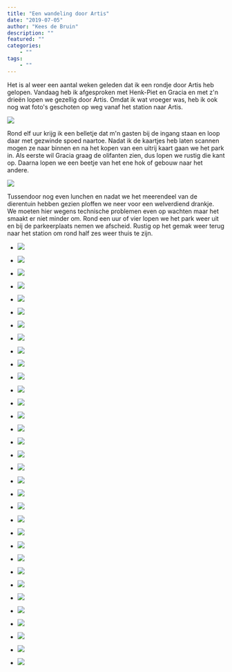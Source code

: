 ```yaml
---
title: "Een wandeling door Artis"
date: "2019-07-05"
author: "Kees de Bruin"
description: ""
featured: ""
categories:
    - ""
tags:
    - ""
---
```


Het is al weer een aantal weken geleden dat ik een rondje door Artis heb gelopen. Vandaag heb ik afgesproken met Henk-Piet en Gracia en met z'n drieën lopen we gezellig door Artis. Omdat ik wat vroeger was, heb ik ook nog wat foto's geschoten op weg vanaf het station naar Artis.

![](https://www.halfje-bruin.nl/app/uploads/2019/07/20190705-artis-0022-1.jpg)

Rond elf uur krijg ik een belletje dat m'n gasten bij de ingang staan en loop daar met gezwinde spoed naartoe. Nadat ik de kaartjes heb laten scannen mogen ze naar binnen en na het kopen van een uitrij kaart gaan we het park in. Als eerste wil Gracia graag de olifanten zien, dus lopen we rustig die kant op. Daarna lopen we een beetje van het ene hok of gebouw naar het andere.

![](https://www.halfje-bruin.nl/app/uploads/2019/07/20190705-artis-0103-1.jpg)

Tussendoor nog even lunchen en nadat we het meerendeel van de dierentuin hebben gezien ploffen we neer voor een welverdiend drankje. We moeten hier wegens technische problemen even op wachten maar het smaakt er niet minder om. Rond een uur of vier lopen we het park weer uit en bij de parkeerplaats nemen we afscheid. Rustig op het gemak weer terug naar het station om rond half zes weer thuis te zijn.

- ![](https://www.halfje-bruin.nl/app/uploads/2019/07/20190705-artis-0003-1.jpg)
    
- ![](https://www.halfje-bruin.nl/app/uploads/2019/07/20190705-artis-0007-1.jpg)
    
- ![](https://www.halfje-bruin.nl/app/uploads/2019/07/20190705-artis-0009-1.jpg)
    
- ![](https://www.halfje-bruin.nl/app/uploads/2019/07/20190705-artis-0012-1.jpg)
    
- ![](https://www.halfje-bruin.nl/app/uploads/2019/07/20190705-artis-0017-1.jpg)
    
- ![](https://www.halfje-bruin.nl/app/uploads/2019/07/20190705-artis-0020-1.jpg)
    
- ![](https://www.halfje-bruin.nl/app/uploads/2019/07/20190705-artis-0022-1.jpg)
    
- ![](https://www.halfje-bruin.nl/app/uploads/2019/07/20190705-artis-0023-1.jpg)
    
- ![](https://www.halfje-bruin.nl/app/uploads/2019/07/20190705-artis-0026-1.jpg)
    
- ![](https://www.halfje-bruin.nl/app/uploads/2019/07/20190705-artis-0030-1.jpg)
    
- ![](https://www.halfje-bruin.nl/app/uploads/2019/07/20190705-artis-0031-1.jpg)
    
- ![](https://www.halfje-bruin.nl/app/uploads/2019/07/20190705-artis-0033-1.jpg)
    
- ![](https://www.halfje-bruin.nl/app/uploads/2019/07/20190705-artis-0036-1.jpg)
    
- ![](https://www.halfje-bruin.nl/app/uploads/2019/07/20190705-artis-0038-1.jpg)
    
- ![](https://www.halfje-bruin.nl/app/uploads/2019/07/20190705-artis-0042-1.jpg)
    
- ![](https://www.halfje-bruin.nl/app/uploads/2019/07/20190705-artis-0048-1.jpg)
    
- ![](https://www.halfje-bruin.nl/app/uploads/2019/07/20190705-artis-0052-1.jpg)
    
- ![](https://www.halfje-bruin.nl/app/uploads/2019/07/20190705-artis-0061-1.jpg)
    
- ![](https://www.halfje-bruin.nl/app/uploads/2019/07/20190705-artis-0066-1.jpg)
    
- ![](https://www.halfje-bruin.nl/app/uploads/2019/07/20190705-artis-0071-1.jpg)
    
- ![](https://www.halfje-bruin.nl/app/uploads/2019/07/20190705-artis-0077-1.jpg)
    
- ![](https://www.halfje-bruin.nl/app/uploads/2019/07/20190705-artis-0079-1.jpg)
    
- ![](https://www.halfje-bruin.nl/app/uploads/2019/07/20190705-artis-0093-1.jpg)
    
- ![](https://www.halfje-bruin.nl/app/uploads/2019/07/20190705-artis-0095-1.jpg)
    
- ![](https://www.halfje-bruin.nl/app/uploads/2019/07/20190705-artis-0096-1.jpg)
    
- ![](https://www.halfje-bruin.nl/app/uploads/2019/07/20190705-artis-0098-1.jpg)
    
- ![](https://www.halfje-bruin.nl/app/uploads/2019/07/20190705-artis-0102-1.jpg)
    
- ![](https://www.halfje-bruin.nl/app/uploads/2019/07/20190705-artis-0103-1.jpg)
    
- ![](https://www.halfje-bruin.nl/app/uploads/2019/07/20190705-artis-0107-1.jpg)
    
- ![](https://www.halfje-bruin.nl/app/uploads/2019/07/20190705-artis-0122-1.jpg)
    
- ![](https://www.halfje-bruin.nl/app/uploads/2019/07/20190705-artis-0127-1.jpg)
    
- ![](https://www.halfje-bruin.nl/app/uploads/2019/07/20190705-artis-0131-1.jpg)
    
- ![](https://www.halfje-bruin.nl/app/uploads/2019/07/20190705-artis-0138-1.jpg)
